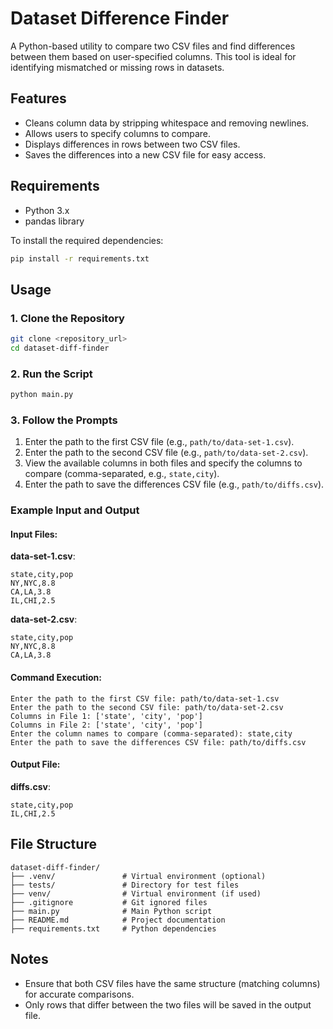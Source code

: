 # Dataset Difference Finder

A Python-based utility to compare two CSV files and find differences between them based on user-specified columns. This tool is ideal for identifying mismatched or missing rows in datasets.

## Features

- Cleans column data by stripping whitespace and removing newlines.
- Allows users to specify columns to compare.
- Displays differences in rows between two CSV files.
- Saves the differences into a new CSV file for easy access.

## Requirements

- Python 3.x
- pandas library

To install the required dependencies:
```bash
pip install -r requirements.txt
```

## Usage

### 1. Clone the Repository
```bash
git clone <repository_url>
cd dataset-diff-finder
```

### 2. Run the Script
```bash
python main.py
```

### 3. Follow the Prompts

1. Enter the path to the first CSV file (e.g., `path/to/data-set-1.csv`).
2. Enter the path to the second CSV file (e.g., `path/to/data-set-2.csv`).
3. View the available columns in both files and specify the columns to compare (comma-separated, e.g., `state,city`).
4. Enter the path to save the differences CSV file (e.g., `path/to/diffs.csv`).

### Example Input and Output

#### Input Files:

**data-set-1.csv**:
```
state,city,pop
NY,NYC,8.8
CA,LA,3.8
IL,CHI,2.5
```

**data-set-2.csv**:
```
state,city,pop
NY,NYC,8.8
CA,LA,3.8
```

#### Command Execution:
```
Enter the path to the first CSV file: path/to/data-set-1.csv
Enter the path to the second CSV file: path/to/data-set-2.csv
Columns in File 1: ['state', 'city', 'pop']
Columns in File 2: ['state', 'city', 'pop']
Enter the column names to compare (comma-separated): state,city
Enter the path to save the differences CSV file: path/to/diffs.csv
```

#### Output File:

**diffs.csv**:
```
state,city,pop
IL,CHI,2.5
```

## File Structure

```
dataset-diff-finder/
├── .venv/               # Virtual environment (optional)
├── tests/               # Directory for test files
├── venv/                # Virtual environment (if used)
├── .gitignore           # Git ignored files
├── main.py              # Main Python script
├── README.md            # Project documentation
├── requirements.txt     # Python dependencies
```

## Notes

- Ensure that both CSV files have the same structure (matching columns) for accurate comparisons.
- Only rows that differ between the two files will be saved in the output file.

